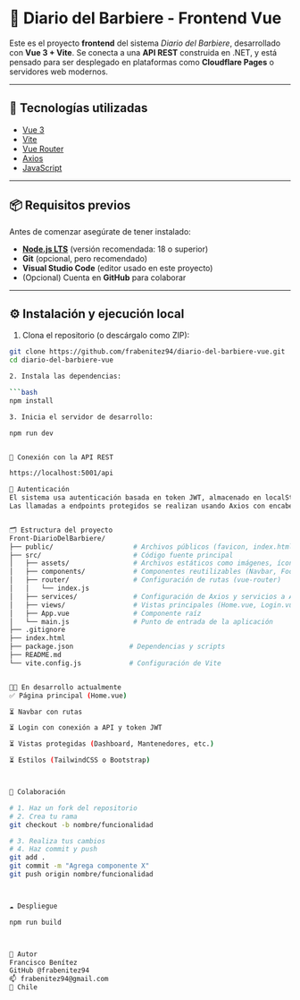 # 🧔 Diario del Barbiere - Frontend Vue

Este es el proyecto **frontend** del sistema *Diario del Barbiere*, desarrollado con **Vue 3 + Vite**. Se conecta a una **API REST** construida en .NET, y está pensado para ser desplegado en plataformas como **Cloudflare Pages** o servidores web modernos.

---

## 🚀 Tecnologías utilizadas

- [Vue 3](https://vuejs.org/)
- [Vite](https://vitejs.dev/)
- [Vue Router](https://router.vuejs.org/)
- [Axios](https://axios-http.com/)
- [JavaScript](https://developer.mozilla.org/es/docs/Web/JavaScript)

---

## 📦 Requisitos previos

Antes de comenzar asegúrate de tener instalado:

- **[Node.js LTS](https://nodejs.org/en/download/)** (versión recomendada: 18 o superior)
- **Git** (opcional, pero recomendado)
- **Visual Studio Code** (editor usado en este proyecto)
- (Opcional) Cuenta en **GitHub** para colaborar

---

## ⚙️ Instalación y ejecución local

1. Clona el repositorio (o descárgalo como ZIP):

```bash
git clone https://github.com/frabenitez94/diario-del-barbiere-vue.git
cd diario-del-barbiere-vue

2. Instala las dependencias:

```bash
npm install

3. Inicia el servidor de desarrollo:

npm run dev


🔗 Conexión con la API REST

https://localhost:5001/api

🔐 Autenticación
El sistema usa autenticación basada en token JWT, almacenado en localStorage.
Las llamadas a endpoints protegidos se realizan usando Axios con encabezado Authorization: Bearer {token}.


🗂 Estructura del proyecto
Front-DiarioDelBarbiere/
├── public/                    # Archivos públicos (favicon, index.html base)
├── src/                       # Código fuente principal
│   ├── assets/                # Archivos estáticos como imágenes, íconos, etc.
│   ├── components/            # Componentes reutilizables (Navbar, Footer, etc.)
│   ├── router/                # Configuración de rutas (vue-router)
│   │   └── index.js
│   ├── services/              # Configuración de Axios y servicios a API
│   ├── views/                 # Vistas principales (Home.vue, Login.vue, etc.)
│   ├── App.vue                # Componente raíz
│   └── main.js                # Punto de entrada de la aplicación
├── .gitignore
├── index.html
├── package.json              # Dependencias y scripts
├── README.md
└── vite.config.js            # Configuración de Vite


🧑‍💻 En desarrollo actualmente
✅ Página principal (Home.vue)

⏳ Navbar con rutas

⏳ Login con conexión a API y token JWT

⏳ Vistas protegidas (Dashboard, Mantenedores, etc.)

⏳ Estilos (TailwindCSS o Bootstrap)



👥 Colaboración

# 1. Haz un fork del repositorio
# 2. Crea tu rama
git checkout -b nombre/funcionalidad

# 3. Realiza tus cambios
# 4. Haz commit y push
git add .
git commit -m "Agrega componente X"
git push origin nombre/funcionalidad



☁️ Despliegue

npm run build



📧 Autor
Francisco Benítez
GitHub @frabenitez94
📫 frabenitez94@gmail.com
📍 Chile